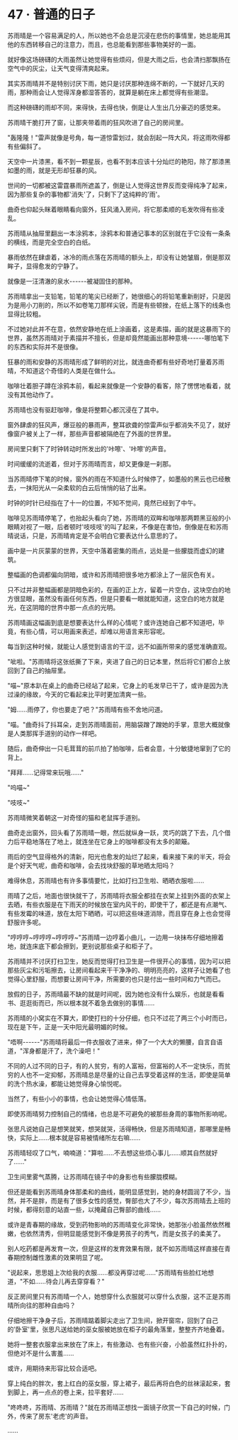 <link rel="stylesheet" href="../../styles/text.css" />
<h1>47 · 普通的日子</h1>

苏雨晴是一个容易满足的人，所以她也不会总是沉浸在悲伤的事情里，她总能用其他的东西转移自己的注意力，而且，也总能看到那些事物美好的一面。

就好像这场磅礴的大雨虽然让她觉得有些烦闷，但是大雨之后，也会清扫那飘扬在空气中的灰尘，让天气变得清爽起来。

其实苏雨晴并不是特别讨厌下雨，她只是讨厌那种连绵不断的，一下就好几天的雨，那种雨会让人觉得浑身都湿答答的，就算是躺在床上都觉得有些潮湿。

而这种磅礴的雨却不同，来得快，去得也快，倒是让人生出几分豪迈的感觉来。

苏雨晴干脆打开了窗，让那夹带着雨的狂风吹进了自己的房间里。

"轰隆隆！"雷声就像是号角，每一道惊雷划过，就会刮起一阵大风，将这雨吹得都有些偏斜了。

天空中一片漆黑，看不到一颗星辰，也看不到本应该十分灿烂的艳阳，除了那漆黑如墨的雨，就是无形却狂暴的风。

世间的一切都被这雷霆暴雨所遮盖了，倒是让人觉得这世界反而变得纯净了起来，因为那些复杂的事物都'消失'了，只剩下了这纯粹的'雨'。

曲奇也仰起头眯着眼睛看向窗外，狂风涌入房间，将它那柔顺的毛发吹得有些凌乱。

苏雨晴从抽屉里翻出一本涂鸦本，涂鸦本和普通记事本的区别就在于它没有一条条的横线，而是完全空白的白纸。

暴雨依然在肆虐着，冰冷的雨点落在苏雨晴的额头上，却没有让她皱眉，倒是那双眸子，显得愈发的宁静了。

就像是一汪清澈的泉水------被凝固住的那种。

苏雨晴拿出一支铅笔，铅笔的笔尖已经断了，她很细心的将铅笔重新削好，只是因为是用小刀削的，所以不如卷笔刀那样尖锐，而是有些顿挫，在纸上落下的线条也显得比较粗。

不过她对此并不在意，依然安静地在纸上涂画着，这是素描，画的就是这暴雨下的世界，虽然苏雨晴对于素描并不擅长，但是却竟然能画出那种意境------哪怕笔下的东西和实际并不是很像。

狂暴的雨和安静的苏雨晴形成了鲜明的对比，就连曲奇都有些好奇地打量着苏雨晴，不知道这个奇怪的人类是在做什么。

咖啡壮着胆子蹲在涂鸦本前，看起来就像是一个安静的看客，除了愣愣地看着，就没有其他动作了。

苏雨晴也没有驱赶咖啡，像是将整颗心都沉浸在了其中。

窗外肆虐的狂风声，爆豆般的暴雨声，整耳欲聋的惊雷声似乎都消失不见了，就好像窗户被关上了一样，那些声音都被隔绝在了外面的世界里。

房间里只剩下了时钟转动时所发出的'咔嚓'、'咔嚓'的声音。

时间缓缓的流逝着，但对于苏雨晴而言，却又更像是一刹那。

当苏雨晴停下笔的时候，窗外的雨在不知道什么时候停了，如墨般的黑云也已经散去，一抹阳光从一朵柔软的白云后悄悄的钻了出来。

时钟的时针已经指在了十一的位置，不知不觉间，竟然已经到了中午。

咖啡见苏雨晴停笔了，也抬起头看向了她，苏雨晴的双眸和咖啡那两颗黑豆般的小眼睛对视了一眼，后者顿时'吱吱吱'的叫了起来，不像是在害怕，倒像是在和苏雨晴说话，只是，苏雨晴肯定是不会明白它要表达什么意思的了。

画中是一片灰蒙蒙的世界，天空中落着密集的雨点，远处是一些朦胧而虚幻的建筑。

整幅画的色调都偏向阴暗，或许和苏雨晴把很多地方都涂上了一层灰色有关。

只不过并非整幅画都是阴暗色彩的，在画的正上方，留着一片空白，这块空白的地方很显眼，虽然没有画任何东西，但是只要看一眼就能知道，这空白的地方就是光，在这阴暗的世界中那一点点的光明。

苏雨晴画这幅画到底是想要表达什么样的心情呢？或许连她自己都不知道吧，毕竟，有些心情，可以用画来表述，却难以用语言来形容呢。

每当到这种时候，就能让人感觉到语言的干涩，远不如画所带来的感觉准确直观。

"呲啦。"苏雨晴将这张纸撕了下来，夹进了自己的日记本里，然后将它们都合上放回到了自己的抽屉里。

"喵\~"原本趴在桌上的曲奇已经站了起来，它身上的毛发早已干了，或许是因为洗过澡的缘故，今天的它看起来比平时更加清爽一些。

"姆......雨停了，你也要走了吧？"苏雨晴有些不舍地问道。

"喵。"曲奇抖了抖耳朵，走到苏雨晴面前，用脑袋蹭了蹭她的手掌，意思大概就像是人类那挥手道别的动作一样吧。

随后，曲奇伸出一只毛茸茸的前爪拍了拍咖啡，后者会意，十分敏捷地窜到了它的背上。

"拜拜......记得常来玩哦......"

"呜喵\~"

"吱吱\~"

苏雨晴微笑着朝这一对奇怪的猫和老鼠挥手道别。

曲奇走出窗外，回头看了苏雨晴一眼，然后就纵身一跃，灵巧的跳了下去，几个借力后平稳地落在了地上，就连坐在它身上的咖啡都没有太多的颠簸。

雨后的空气显得格外的清新，阳光也愈发的灿烂了起来，看来接下来的半天，将会是个好天气呢，曲奇和咖啡，会去找块舒服的草地晒太阳吗？

难得休息，苏雨晴也有许多事情要忙，比如打扫卫生啦、晒晒衣服啦......

雨晴了之后，地面也很快就干了，苏雨晴将衣服全都挂在衣架上挂到外面的衣架上去晒，有些衣服是在下雨天的时候放在室内风干的，即使干了，都还是有点潮气、有些发霉的味道，放在太阳下晒晒，可以把这些味道消除，而且穿在身上也会觉得舒服许多呢。

"哼哼哼\~哼哼哼\~哼哼哼\~"苏雨晴一边哼着小曲儿，一边用一块抹布仔细地擦着地，就连床底下都会擦到，更别说那些桌子和柜子了。

苏雨晴并不讨厌打扫卫生，她反而觉得打扫卫生是一件很开心的事情，因为可以把那些灰尘和污垢擦去，让房间看起来干干净净的、明明亮亮的，这样子让她看了也觉得心里舒服，而想要让房间干净，所需要的也只是付出一些时间和力气而已。

放假的日子，苏雨晴最不缺的就是时间呢，因为她也没有什么娱乐，也就是看看书、逛逛街而已，所以根本就不着急去做别的事情......

苏雨晴的小窝实在不算大，即使打扫的十分仔细，也只不过花了两三个小时而已，现在是下午，正是一天中阳光最明媚的时候。

"唔啊------"苏雨晴将最后一件衣服收了进来，伸了一个大大的懒腰，自言自语道，"浑身都是汗了，洗个澡吧！"

不同的人过不同的日子，有的人贫穷，有的人富裕，但富裕的人不一定快乐，而贫穷的人也不一定抑郁，苏雨晴总是尽量的让自己去享受着这样的生活，即使是简单的洗个热水澡，都能让她觉得身心愉悦呢。

当然了，有些小小的事情，也会让她觉得心情低落。

即使苏雨晴努力控制自己的情绪，也总是不可避免的被那些身周的事物所影响呢。

张思凡说她自己是想笑就笑，想哭就哭，活得畅快，但是苏雨晴知道，那哪里是畅快，实际上......根本就是容易被情绪所左右嘛......

苏雨晴轻叹了口气，喃喃道："算啦......不去想这些烦心事儿......顺其自然就好了......"

卫生间里雾气蒸腾，让苏雨晴在镜子中的身影也有些朦胧模糊。

但还是能看到苏雨晴身体那柔和的曲线，能明显感觉到，她的身材圆润了不少，当然，并不是胖，而是有了很多女性的感觉，臀部也大了不少，每次苏雨晴去上班的时候，都得刻意的站直一些，以掩藏自己臀部的曲线......

或许是青春期的缘故，受到药物影响的苏雨晴变化非常快，她那张小脸虽然依然稚嫩，也依然清秀，但明显能感觉到不像是男孩子的秀气，而是女孩子的柔美了。

别人吃药都是再发育一次，但是这样的发育效果有限，就不如苏雨晴这样直接在青春期控制雌性激素的效果明显了呢。

"说起来，思思姐上次给我的衣服......都没再穿过呢......"苏雨晴有些脸红地想道，"不如......待会儿再去穿穿看？"

反正房间里只有苏雨晴一个人，她想穿什么衣服就可以穿什么衣服，这不正是苏雨晴所向往的那种自由吗？

仔细地擦干净身子后，苏雨晴踮着脚尖走出了卫生间，掀开窗帘，回到了自己的'卧室'里，张思凡送给她的巫女服被她放在柜子的最角落里，整整齐齐地叠着。

她将一整套衣服拿出来放在了床上，有些激动、也有些兴奋，小脸虽然红扑扑的，但绝对不是什么害羞......

或许，用期待来形容比较合适吧。

穿上纯白的胖次，套上红白的巫女服，穿上裙子，最后再将白色的丝袜滚起来，套到脚上，再一点点的卷上来，拉平套好......

"咚咚咚，苏雨晴、苏雨晴？"就在苏雨晴正想找一面镜子欣赏一下自己的时候，门外，传来了房东'老虎'的声音。

......
